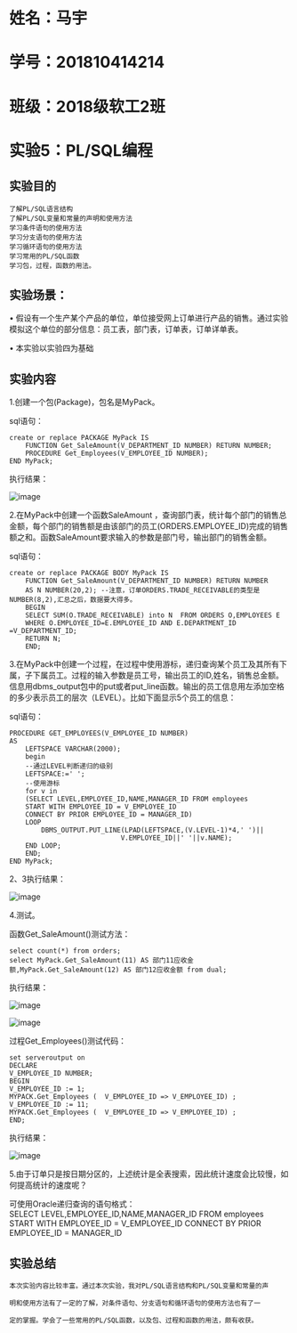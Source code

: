 # 姓名：马宇
# 学号：201810414214
# 班级：2018级软工2班

# 实验5：PL/SQL编程
## 实验目的

    了解PL/SQL语言结构
    了解PL/SQL变量和常量的声明和使用方法
    学习条件语句的使用方法
    学习分支语句的使用方法
    学习循环语句的使用方法
    学习常用的PL/SQL函数
    学习包，过程，函数的用法。

## 实验场景：

• 假设有一个生产某个产品的单位，单位接受网上订单进行产品的销售。通过实验模拟这个单位的部分信息：员工表，部门表，订单表，订单详单表。

• 本实验以实验四为基础

## 实验内容

1.创建一个包(Package)，包名是MyPack。

sql语句：

    create or replace PACKAGE MyPack IS
        FUNCTION Get_SaleAmount(V_DEPARTMENT_ID NUMBER) RETURN NUMBER;
        PROCEDURE Get_Employees(V_EMPLOYEE_ID NUMBER);
    END MyPack;

执行结果：

![image](1.png)

2.在MyPack中创建一个函数SaleAmount ，查询部门表，统计每个部门的销售总金额，每个部门的销售额是由该部门的员工(ORDERS.EMPLOYEE_ID)完成的销售额之和。函数SaleAmount要求输入的参数是部门号，输出部门的销售金额。

sql语句：

    create or replace PACKAGE BODY MyPack IS
        FUNCTION Get_SaleAmount(V_DEPARTMENT_ID NUMBER) RETURN NUMBER
        AS N NUMBER(20,2); --注意，订单ORDERS.TRADE_RECEIVABLE的类型是NUMBER(8,2),汇总之后，数据要大得多。
        BEGIN
        SELECT SUM(O.TRADE_RECEIVABLE) into N  FROM ORDERS O,EMPLOYEES E
        WHERE O.EMPLOYEE_ID=E.EMPLOYEE_ID AND E.DEPARTMENT_ID =V_DEPARTMENT_ID;
        RETURN N;
        END;

3.在MyPack中创建一个过程，在过程中使用游标，递归查询某个员工及其所有下属，子下属员工。过程的输入参数是员工号，输出员工的ID,姓名，销售总金额。信息用dbms_output包中的put或者put_line函数。输出的员工信息用左添加空格的多少表示员工的层次（LEVEL）。比如下面显示5个员工的信息：

sql语句：

    PROCEDURE GET_EMPLOYEES(V_EMPLOYEE_ID NUMBER)
    AS
        LEFTSPACE VARCHAR(2000);
        begin
        --通过LEVEL判断递归的级别
        LEFTSPACE:=' ';
        --使用游标
        for v in
        (SELECT LEVEL,EMPLOYEE_ID,NAME,MANAGER_ID FROM employees
        START WITH EMPLOYEE_ID = V_EMPLOYEE_ID
        CONNECT BY PRIOR EMPLOYEE_ID = MANAGER_ID)
        LOOP
            DBMS_OUTPUT.PUT_LINE(LPAD(LEFTSPACE,(V.LEVEL-1)*4,' ')||
                                V.EMPLOYEE_ID||' '||v.NAME);
        END LOOP;
        END;
    END MyPack;

2、3执行结果：

![image](2.png)

4.测试。

函数Get_SaleAmount()测试方法：

    select count(*) from orders;
    select MyPack.Get_SaleAmount(11) AS 部门11应收金额,MyPack.Get_SaleAmount(12) AS 部门12应收金额 from dual;

执行结果：

![image](3.png)

![image](4.png)

过程Get_Employees()测试代码：

    set serveroutput on
    DECLARE
    V_EMPLOYEE_ID NUMBER;    
    BEGIN
    V_EMPLOYEE_ID := 1;
    MYPACK.Get_Employees (  V_EMPLOYEE_ID => V_EMPLOYEE_ID) ;  
    V_EMPLOYEE_ID := 11;
    MYPACK.Get_Employees (  V_EMPLOYEE_ID => V_EMPLOYEE_ID) ;    
    END;

执行结果：

![image](5.png)

5.由于订单只是按日期分区的，上述统计是全表搜索，因此统计速度会比较慢，如何提高统计的速度呢？

可使用Oracle递归查询的语句格式：  
    SELECT LEVEL,EMPLOYEE_ID,NAME,MANAGER_ID FROM employees 
    START WITH EMPLOYEE_ID = V_EMPLOYEE_ID 
    CONNECT BY PRIOR EMPLOYEE_ID = MANAGER_ID


## 实验总结

    本次实验内容比较丰富。通过本次实验，我对PL/SQL语言结构和PL/SQL变量和常量的声

    明和使用方法有了一定的了解，对条件语句、分支语句和循环语句的使用方法也有了一
    
    定的掌握。学会了一些常用的PL/SQL函数，以及包、过程和函数的用法，颇有收获。
   